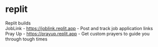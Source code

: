 # replit
Replit builds
<br>JobLink - https://joblink.replit.app - Post and track job application links
<br>Pray Up - https://prayup.replit.app - Get custom prayers to guide you through tough times

